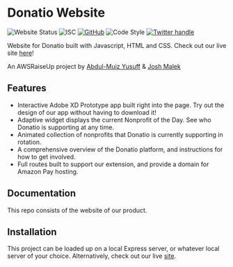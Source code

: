 # Donatio Website
![Website Status](https://img.shields.io/badge/Website%20Status-Online-brightgreen)
![ISC](https://img.shields.io/badge/license-ISC-blue.svg) 
[![GitHub](https://img.shields.io/badge/repo-github-green.svg)](https://github.com/joshmalek/donatio-site)
![Code Style](https://camo.githubusercontent.com/c83b8df34339bd302b7fd3fbb631f99ba25f87f8/68747470733a2f2f696d672e736869656c64732e696f2f62616467652f636f64655f7374796c652d70726574746965722d6666363962342e737667)
[![Twitter handle][]][Twitter badge]

Website for Donatio built with Javascript, HTML and CSS. Check out our live site [here](https://donatio-site.herokuapp.com/)!

An AWSRaiseUp project by [Abdul-Muiz Yusuff](https://github.com/sacrael) & [Josh Malek](https://github.com/joshmalek)

## Features
* Interactive Adobe XD Prototype app built right into the page.  Try out the design of our app without having to download it! 
* Adaptive widget displays the current Nonprofit of the Day.  See who Donatio is supporting at any time.
* Animated collection of nonprofits that Donatio is currently supporting in rotation.
* A comprehensive overview of the Donatio platform, and instructions for how to get involved.
* Full routes built to support our extension, and provide a domain for Amazon Pay hosting.
## Documentation 
This repo consists of the website of our product.  


## Installation
This project can be loaded up on a local Express server, or whatever local server of your choice.  Alternatively, check out our live [site](https://donatio-site.herokuapp.com/).

[Twitter handle]: https://img.shields.io/twitter/follow/donatioapp?label=Follow&style=social
[Twitter badge]: https://twitter.com/intent/follow?screen_name=donatioapp

